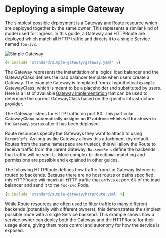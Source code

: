 # Deploying a simple Gateway


The simplest possible deployment is a Gateway and Route resource which are
deployed together by the same owner. This represents a similar kind of model
used for Ingress. In this guide, a Gateway and HTTPRoute are deployed which
match all HTTP traffic and directs it to a single Service named `foo-svc`. 

![Simple Gateway](/images/single-service-gateway.png)

```yaml  
{% include 'standard/simple-gateway/gateway.yaml' %}
```

The Gateway represents the instantiation of a logical load balancer and the
GatewayClass defines the load balancer template when users create a Gateway.
The example Gateway is templated from a hypothetical `example`
GatewayClass, which is meant to be a placeholder and substituted by users. Here
is a list of available
[Gateway Implementation](https://gateway-api.sigs.k8s.io/implementations/) that
can be used to determine the correct GatewayClass based on the specific
infrastructure provider.

The Gateway listens for HTTP traffic on port 80. This particular GatewayClass
automatically assigns an IP address which will be shown in the `Gateway.status`
after it has been deployed. 

Route resources specify the Gateways they want to attach to using `ParentRefs`. As long as 
the Gateway allows this attachment (by default Routes from the same namespace are trusted),
this will allow the Route to receive traffic from the parent Gateway. 
`BackendRefs` define the backends that traffic will be sent to. More complex 
bi-directional matching and permissions are possible and explained in other guides.

The following HTTPRoute defines how traffic from the Gateway listener is routed
to backends. Because there are no host routes or paths specified, this HTTPRoute
will match all HTTP traffic that arrives at port 80 of the load balancer and
send it to the `foo-svc` Pods. 

```yaml  
{% include 'standard/simple-gateway/httproute.yaml' %}
```

While Route resources are often used to filter traffic to many different
backends (potentially with different owners), this demonstrates the simplest
possible route with a single Service backend. This example shows how a service
owner can deploy both the Gateway and the HTTPRoute for their usage alone,
giving them more control and autonomy for how the service is exposed.
